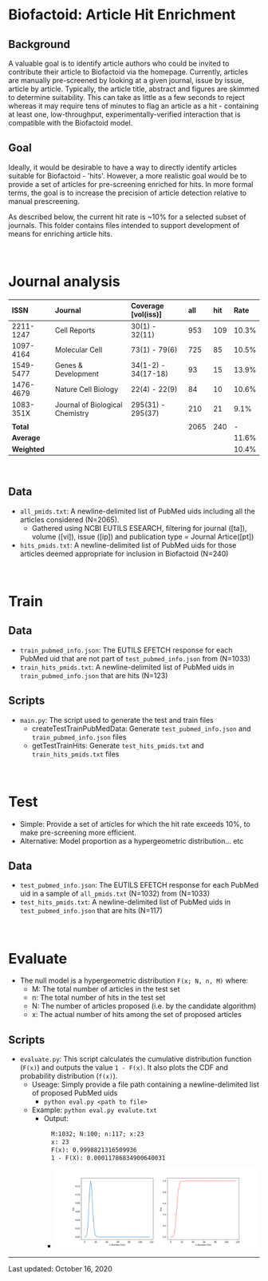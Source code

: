 # Biofactoid: Article Hit Enrichment

## Background

A valuable goal is to identify article authors who could be invited to contribute their article to Biofactoid via the homepage. Currently, articles are manually pre-screened by looking at a given journal, issue by issue, article by article. Typically, the article title, abstract and figures are skimmed to determine suitability. This can take as little as a few seconds to reject whereas it may require tens of minutes to flag an article as a hit - containing at least one, low-throughput, experimentally-verified interaction that is compatible with the Biofactoid model.

## Goal

Ideally, it would be desirable to have a way to directly identify articles suitable for Biofactoid - 'hits'. However, a more realistic goal would be to provide a set of articles for pre-screening enriched for hits. In more formal terms, the goal is to increase the precision of article detection relative to manual prescreening.

As described below, the current hit rate is ~10% for a selected subset of journals. This folder contains files intended to support development of means for enriching article hits.

<br/>

# Journal analysis

|  **ISSN** | **Journal** | **Coverage [vol(iss)]** | **all** | **hit** | **Rate** |
| :--- | :--- | :--- | :--- | :--- | :--- |
|  2211-1247 | Cell Reports | 30(1) - 32(11) | 953 | 109 | 10.3% |
|  1097-4164 | Molecular Cell | 73(1) - 79(6) | 725 | 85 | 10.5% |
|  1549-5477 | Genes & Development | 34(1-2) - 34(17-18) | 93 | 15 | 13.9% |
|  1476-4679 | Nature Cell Biology | 22(4) - 22(9) | 84 | 10 | 10.6% |
|  1083-351X | Journal of Biological Chemistry | 295(31) - 295(37) | 210 | 21 | 9.1% |
|   |  |  |  |  |  |
|  **Total** |  |  | 2065 | 240 | - |
|  **Average** |  |  |  |  | 11.6% |
|  **Weighted** |  |  |  |  | 10.4% |

<br/>

## Data

- `all_pmids.txt`: A newline-delimited list of PubMed uids including all the articles considered (N=2065).
  - Gathered using NCBI EUTILS ESEARCH, filtering for journal ([ta]), volume ([vi]), issue ([ip]) and publication type = Journal Artice([pt])
- `hits_pmids.txt`: A newline-delimited list of PubMed uids for those articles deemed appropriate for inclusion in Biofactoid (N=240)

<br/>

# Train

## Data

- `train_pubmed_info.json`: The EUTILS EFETCH response for each PubMed uid that are not part of `test_pubmed_info.json` from (N=1033)
- `train_hits_pmids.txt`:  A newline-delimited list of PubMed uids in `train_pubmed_info.json` that are hits (N=123)


## Scripts

- `main.py`: The script used to generate the test and train files
  - createTestTrainPubMedData: Generate `test_pubmed_info.json` and `train_pubmed_info.json` files
  - getTestTrainHits: Generate `test_hits_pmids.txt` and `train_hits_pmids.txt` files

<br/>

# Test

- Simple: Provide a set of articles for which the hit rate exceeds 10%, to make pre-screening more efficient.
- Alternative: Model proportion as a hypergeometric distribution... etc

## Data

- `test_pubmed_info.json`: The EUTILS EFETCH response for each PubMed uid in a sample of `all_pmids.txt` (N=1032)
from (N=1033)
- `test_hits_pmids.txt`:  A newline-delimited list of PubMed uids in `test_pubmed_info.json` that are hits (N=117)

<br/>

# Evaluate

- The null model is a hypergeometric distribution `F(x; N, n, M)` where:
  - M: The total number of articles in the test set
  - n: The total number of hits in the test set
  - N: The number of articles proposed (i.e. by the candidate algorithm)
  - x: The actual number of hits among the set of proposed articles

## Scripts

- `evaluate.py`: This script calculates the cumulative distribution function (`F(x)`) and outputs the value `1 - F(x)`. It also plots the CDF and probability distribution (`f(x)`).
  - Useage: Simply provide a file path containing a newline-delimited list of proposed PubMed uids
    - `python eval.py <path to file>`
  - Example: `python eval.py evalute.txt`
    - Output:
      ```
        M:1032; N:100; n:117; x:23
        x: 23
        F(x): 0.9998821316509936
        1 - F(X): 0.00011786834900640031
      ```
      - ![sample distributions](Figure_1.png)


---

Last updated: October 16, 2020